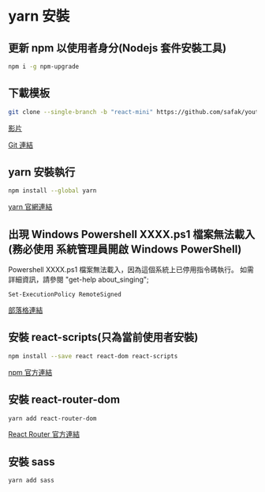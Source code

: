 # yarn 安裝

## 更新 npm 以使用者身分(Nodejs 套件安裝工具)

```bash
npm i -g npm-upgrade
```

## 下載模板

```bash
git clone --single-branch -b "react-mini" https://github.com/safak/youtube2022.git
```

[影片](https://www.youtube.com/watch?v=0aPLk2e2Z3g)

[Git 連結](https://github.com/safak/youtube2022.git)

## yarn 安裝執行

```bash
npm install --global yarn
```

[yarn 官網連結](https://classic.yarnpkg.com/en/docs/install#windows-tab)

## 出現 Windows Powershell XXXX.ps1 檔案無法載入 (務必使用 系統管理員開啟 Windows PowerShell)

Powershell XXXX.ps1 檔案無法載入，因為這個系統上已停用指令碼執行。
如需詳細資訊，請參閱 "get-help about_singing";

```dos
Set-ExecutionPolicy RemoteSigned
```

[部落格連結](https://blog.twtnn.com/2013/11/windows-powershell-xxxxps1.html)

## 安裝 react-scripts(只為當前使用者安裝)

```bash
npm install --save react react-dom react-scripts
```

[npm 官方連結](https://www.npmjs.com/package/react-scripts)

## 安裝 react-router-dom

```bash
yarn add react-router-dom
```

[React Router 官方連結](https://reactrouter.com/en/main/start/tutorial)

## 安裝 sass

```bash
yarn add sass
```
